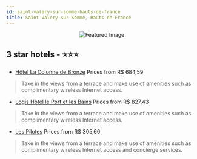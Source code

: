 ```yaml
---
id: saint-valery-sur-somme-hauts-de-france
title: Saint-Valery-sur-Somme, Hauts-de-France
---
```


<center><img src="https://i.travelapi.com/hotels/12000000/11730000/11726100/11726068/b91a852d_b.jpg" alt="Featured Image" /></center>


##  3 star hotels - ⭐️⭐️⭐️

-    [Hôtel La Colonne de Bronze](https://us.hurb.com/hotels/saint-valery-sur-somme/hotel-la-colonne-de-bronze-JNP-JP898875?cmp=18055) Prices from R$ 684,59
   > Take in the views from a terrace and make use of amenities such as complimentary wireless Internet access.
-    [Logis Hôtel le Port et les Bains](https://us.hurb.com/hotels/saint-valery-sur-somme/logis-hotel-le-port-et-les-bains-JNP-JP940650?cmp=18055) Prices from R$ 827,43
   > Take in the views from a terrace and make use of amenities such as complimentary wireless Internet access.
-    [Les Pilotes](https://us.hurb.com/hotels/saint-valery-sur-somme/les-pilotes-JNP-JP241463?cmp=18055) Prices from R$ 305,60
   > Take in the views from a terrace and make use of amenities such as complimentary wireless Internet access and concierge services.
